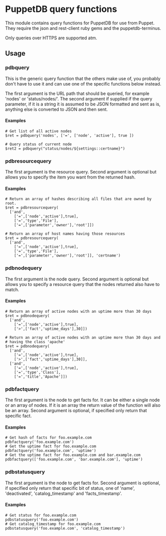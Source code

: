 PuppetDB query functions
========================

This module contains query functions for PuppetDB for use from Puppet.
They require the json and rest-client ruby gems and the puppetdb-terminus.

Only queries over HTTPS are supported atm.

Usage
-----

### pdbquery

This is the generic query function that the others make use of, you probably
don't have to use it and can use one of the specific functions below instead.

The first argument is the URL path that should be queried, for
example 'nodes' or 'status/nodes/<nodename>'.
The second argument if supplied if the query parameter, if it is
a string it is assumed to be JSON formatted and sent as is,
anything else is converted to JSON and then sent.

#### Examples

    # Get list of all active nodes
    $ret = pdbquery('nodes', ['=', ['node', 'active'], true ])

    # Query status of current node
    $ret2 = pdbquery("status/nodes/${settings::certname}")

### pdbresourcequery

The first argument is the resource query.
Second argument is optional but allows you to specify the item you want
from the returned hash.

#### Examples

    # Return an array of hashes describing all files that are owned by root.
    $ret = pdbresourcequery(
      ['and',
        ['=',['node','active'],true],
        ['=','type','File'],
        ['=',['parameter','owner'],'root']])

    # Return an array of host names having those resources
    $ret = pdbresourcequery(
      ['and',
        ['=',['node','active'],true],
        ['=','type','File'],
        ['=',['parameter','owner'],'root']], 'certname')

### pdbnodequery

The first argument is the node query.
Second argument is optional but allows you to specify a resource query
that the nodes returned also have to match.

#### Examples

    # Return an array of active nodes with an uptime more than 30 days
    $ret = pdbnodequery(
      ['and',
        ['=',['node','active'],true],
        ['>',['fact','uptime_days'],30]])

    # Return an array of active nodes with an uptime more than 30 days and
    # having the class 'apache'
    $ret = pdbnodequery(
      ['and',
        ['=',['node','active'],true],
        ['>',['fact','uptime_days'],30]],
      ['and',
        ['=',['node','active'],true],
        ['=','type','Class'],
        ['=','title','Apache']])

### pdbfactquery

The first argument is the node to get facts for. It can be either a single node
or an array of nodes. If it is an array the return value of the function will also
be an array.
Second argument is optional, if specified only return that specific fact.

#### Examples

    # Get hash of facts for foo.example.com
    pdbfactquery('foo.example.com')
    # Get the uptime fact for foo.example.com
    pdbfactquery('foo.example.com', 'uptime')
    # Get the uptime fact for foo.example.com and bar.example.com
    pdbfactquery(['foo.example.com', 'bar.example.com'], 'uptime')

### pdbstatusquery

The first argument is the node to get facts for.
Second argument is optional, if specified only return that specific bit of
status, one of 'name', 'deactivated', 'catalog_timestamp' and 'facts_timestamp'.

#### Examples

    # Get status for foo.example.com
    pdbstatusquery('foo.example.com')
    # Get catalog_timestamp for foo.example.com
    pdbstatusquery('foo.example.com', 'catalog_timestamp')
